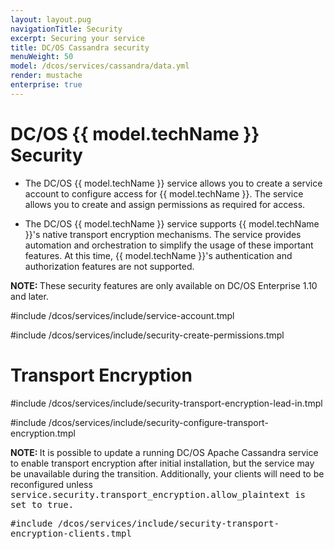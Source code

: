 ```yaml
---
layout: layout.pug
navigationTitle: Security
excerpt: Securing your service
title: DC/OS Cassandra security
menuWeight: 50
model: /dcos/services/cassandra/data.yml
render: mustache
enterprise: true
---
```


# DC/OS {{ model.techName }} Security

- The DC/OS {{ model.techName }} service allows you to create a service account to configure access for {{ model.techName }}. The service allows you to create and assign permissions as required for access.  

- The DC/OS {{ model.techName }} service supports {{ model.techName }}'s native transport encryption mechanisms. The service provides automation and orchestration to simplify the usage of these important features. At this time, {{ model.techName }}'s authentication and authorization features are not supported.

<p class="message--note"><strong>NOTE: </strong>These security features are only available on DC/OS Enterprise 1.10 and later.</p>


#include /dcos/services/include/service-account.tmpl

#include /dcos/services/include/security-create-permissions.tmpl

# <a name="transport_encryption"></a> Transport Encryption

#include /dcos/services/include/security-transport-encryption-lead-in.tmpl

#include /dcos/services/include/security-configure-transport-encryption.tmpl

<p class="message--note"><strong>NOTE: </strong>It is possible to update a running DC/OS Apache Cassandra service to enable transport encryption after initial installation, but the service may be unavailable during the transition. Additionally, your clients will need to be reconfigured unless <tt>service.security.transport_encryption.allow_plaintext<tt> is set to <tt>true</tt>.</p>

#include /dcos/services/include/security-transport-encryption-clients.tmpl

